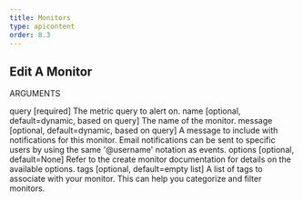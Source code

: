 ```yaml
---
title: Monitors
type: apicontent
order: 8.3
---
```


## Edit A Monitor
ARGUMENTS

query [required]
The metric query to alert on.
name [optional, default=dynamic, based on query]
The name of the monitor.
message [optional, default=dynamic, based on query]
A message to include with notifications for this monitor. Email notifications can be sent to specific users by using the same '@username' notation as events.
options [optional, default=None]
Refer to the create monitor documentation for details on the available options.
tags [optional, default=empty list]
A list of tags to associate with your monitor. This can help you categorize and filter monitors.